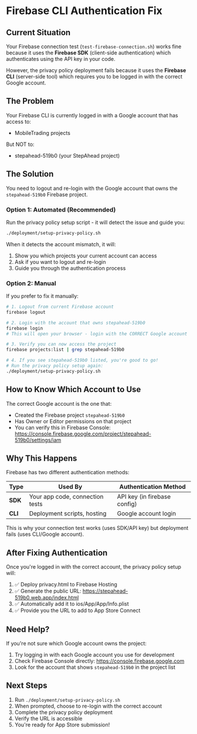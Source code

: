 # Firebase CLI Authentication Fix

## Current Situation

Your Firebase connection test (`test-firebase-connection.sh`) works fine because it uses the **Firebase SDK** (client-side authentication) which authenticates using the API key in your code.

However, the privacy policy deployment fails because it uses the **Firebase CLI** (server-side tool) which requires you to be logged in with the correct Google account.

## The Problem

Your Firebase CLI is currently logged in with a Google account that has access to:
- MobileTrading projects

But NOT to:
- stepahead-519b0 (your StepAhead project)

## The Solution

You need to logout and re-login with the Google account that owns the `stepahead-519b0` Firebase project.

### Option 1: Automated (Recommended)

Run the privacy policy setup script - it will detect the issue and guide you:

```bash
./deployment/setup-privacy-policy.sh
```

When it detects the account mismatch, it will:
1. Show you which projects your current account can access
2. Ask if you want to logout and re-login
3. Guide you through the authentication process

### Option 2: Manual

If you prefer to fix it manually:

```bash
# 1. Logout from current Firebase account
firebase logout

# 2. Login with the account that owns stepahead-519b0
firebase login
# This will open your browser - login with the CORRECT Google account

# 3. Verify you can now access the project
firebase projects:list | grep stepahead-519b0

# 4. If you see stepahead-519b0 listed, you're good to go!
# Run the privacy policy setup again:
./deployment/setup-privacy-policy.sh
```

## How to Know Which Account to Use

The correct Google account is the one that:
- Created the Firebase project `stepahead-519b0`
- Has Owner or Editor permissions on that project
- You can verify this in Firebase Console: https://console.firebase.google.com/project/stepahead-519b0/settings/iam

## Why This Happens

Firebase has two different authentication methods:

| Type | Used By | Authentication Method |
|------|---------|----------------------|
| **SDK** | Your app code, connection tests | API key (in firebase config) |
| **CLI** | Deployment scripts, hosting | Google account login |

This is why your connection test works (uses SDK/API key) but deployment fails (uses CLI/Google account).

## After Fixing Authentication

Once you're logged in with the correct account, the privacy policy setup will:
1. ✅ Deploy privacy.html to Firebase Hosting
2. ✅ Generate the public URL: https://stepahead-519b0.web.app/index.html
3. ✅ Automatically add it to ios/App/App/Info.plist
4. ✅ Provide you the URL to add to App Store Connect

## Need Help?

If you're not sure which Google account owns the project:
1. Try logging in with each Google account you use for development
2. Check Firebase Console directly: https://console.firebase.google.com
3. Look for the account that shows `stepahead-519b0` in the project list

## Next Steps

1. Run `./deployment/setup-privacy-policy.sh`
2. When prompted, choose to re-login with the correct account
3. Complete the privacy policy deployment
4. Verify the URL is accessible
5. You're ready for App Store submission!
